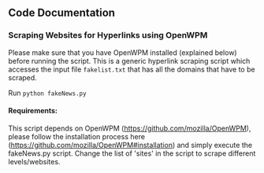 ## Code Documentation

### Scraping Websites for Hyperlinks using OpenWPM
Please make sure that you have OpenWPM installed (explained below) before running the script. This is a generic hyperlink scraping script which accesses the input file ```fakelist.txt``` that has all the domains that have to be scraped. 

Run ```python fakeNews.py```

#### Requirements:
This script depends on OpenWPM (https://github.com/mozilla/OpenWPM), please follow the installation process here (https://github.com/mozilla/OpenWPM#installation) and simply execute the fakeNews.py script. Change the list of 'sites' in the script to scrape different levels/websites.
